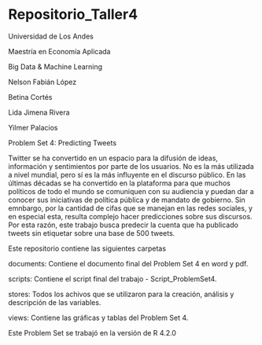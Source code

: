 # Repositorio_Taller4


Universidad de Los Andes

Maestría en Economía Aplicada

Big Data & Machine Learning 



Nelson Fabián López 

Betina Cortés 

Lida Jimena Rivera

Yilmer Palacios 


Problem Set 4: Predicting Tweets

Twitter se ha convertido en un espacio para la difusión de ideas, información y sentimientos por parte de los usuarios. No es la más utilizada a nivel mundial, pero sí es la más influyente en el discurso público. En las últimas décadas se ha convertido en la plataforma para que muchos políticos de todo el mundo se comuniquen con su audiencia y puedan dar a conocer sus iniciativas de política pública y de mandato de gobierno. Sin emnbargo, por la cantidad de cifas que se manejan en las redes sociales, y en especial esta, resulta complejo hacer predicciones sobre sus discursos. Por esta razón, este trabajo busca predecir la cuenta que ha publicado tweets sin etiquetar sobre una base de 500 tweets. 



Este repositorio contiene las siguientes carpetas

documents: Contiene el documento final del Problem Set 4 en word y pdf.

scripts: Contiene el script final del trabajo - Script_ProblemSet4.

stores: Todos los achivos que se utilizaron para la creación, análisis y descripción de las variables. 

views: Contiene las gráficas y tablas del Problem Set 4. 

Este Problem Set se trabajó en la versión de R 4.2.0


